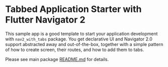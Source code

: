 # Tabbed Application Starter with Flutter Navigator 2

This sample app is a good template to start your application
development with `nav2_with_tabs` package. You get declarative UI and Navigator 2.0 support abstracted away and out-of-the-box, together with a simple pattern of how to create screen, their routes, and how to add them to tabs.

Please see main package [README.md](../README.md) for details.